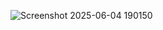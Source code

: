 ![Screenshot 2025-06-04 190150](https://github.com/user-attachments/assets/5346cc99-9fb1-4c25-be0c-e5f66cdd7474)
